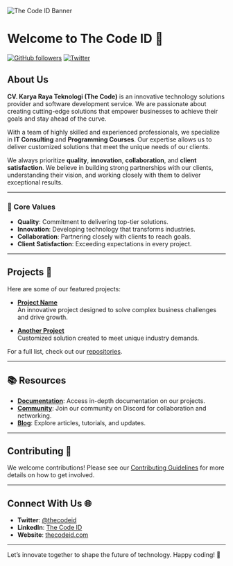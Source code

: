 ![The Code ID Banner](https://your-image-link.com/banner.png)

# Welcome to The Code ID 👋

[![GitHub followers](https://img.shields.io/github/followers/thecodeid?label=Follow&style=social)](https://github.com/thecodeid)
[![Twitter](https://img.shields.io/twitter/follow/thecodeid?label=Follow&style=social)](https://twitter.com/thecodeid)

## About Us
**CV. Karya Raya Teknologi (The Code)** is an innovative technology solutions provider and software development service. We are passionate about creating cutting-edge solutions that empower businesses to achieve their goals and stay ahead of the curve.

With a team of highly skilled and experienced professionals, we specialize in **IT Consulting** and **Programming Courses**. Our expertise allows us to deliver customized solutions that meet the unique needs of our clients.

We always prioritize **quality**, **innovation**, **collaboration**, and **client satisfaction**. We believe in building strong partnerships with our clients, understanding their vision, and working closely with them to deliver exceptional results.

---

### 🌟 Core Values
- **Quality**: Commitment to delivering top-tier solutions.
- **Innovation**: Developing technology that transforms industries.
- **Collaboration**: Partnering closely with clients to reach goals.
- **Client Satisfaction**: Exceeding expectations in every project.

---

## Projects 🚀

Here are some of our featured projects:

- **[Project Name](https://github.com/thecodeid/projectname)**  
  An innovative project designed to solve complex business challenges and drive growth.

- **[Another Project](https://github.com/thecodeid/anotherproject)**  
  Customized solution created to meet unique industry demands.

For a full list, check out our [repositories](https://github.com/thecodeid?tab=repositories).

---

## 📚 Resources

- **[Documentation](https://docs.thecodeid.com)**: Access in-depth documentation on our projects.
- **[Community](https://discord.gg/thecodeid)**: Join our community on Discord for collaboration and networking.
- **[Blog](https://blog.thecodeid.com)**: Explore articles, tutorials, and updates.

---

## Contributing 🤝

We welcome contributions! Please see our [Contributing Guidelines](https://github.com/thecodeid/.github/blob/main/CONTRIBUTING.md) for more details on how to get involved.

---

## Connect With Us 🌐

- **Twitter**: [@thecodeid](https://twitter.com/thecodeid)
- **LinkedIn**: [The Code ID](https://linkedin.com/company/thecodeid)
- **Website**: [thecodeid.com](https://thecodeid.com)

---

Let’s innovate together to shape the future of technology. Happy coding! 🎉
